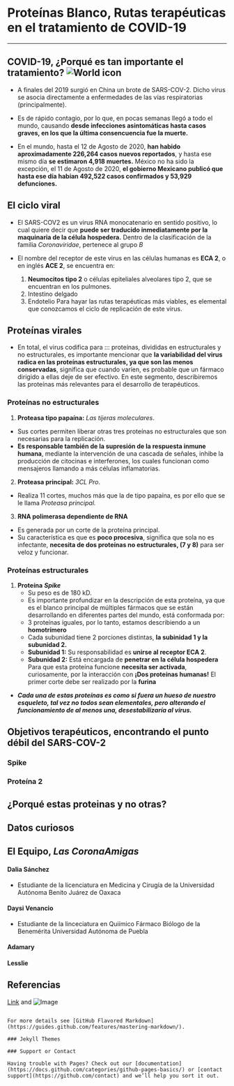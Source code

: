 # Proteínas Blanco, Rutas terapéuticas en el tratamiento de COVID-19

---

## COVID-19, ¿Porqué es tan importante el tratamiento? ![World icon](https://image.flaticon.com/icons/png/512/183/183595.png)

- A finales del 2019 surgió en China un brote de SARS-COV-2. Dicho virus se asocia directamente a enfermedades de las vías respiratorias (principalmente).

- Es de rápido contagio, por lo que, en pocas semanas llegó a todo el mundo, causando **desde infecciones asintomáticas hasta casos graves, en los que la última consencuencia fue la muerte.**

- En el mundo, hasta el 12 de Agosto de 2020, **han habido aproximadamente 226,264 casos nuevos reportados**, y hasta ese mismo día **se estimaron 4,918 muertes.** 
México no ha sido la excepción, el 11 de Agosto de 2020, **el gobierno Mexicano publicó que hasta ese día habían 492,522 casos confirmados y 53,929 defunciones.**


## El ciclo viral

- El SARS-COV2 es un virus RNA monocatenario en sentido positivo, lo cual quiere decir que **puede ser traducido inmediatamente por la maquinaria de la célula hospedera.** Dentro de la clasificación de la familia *Coronaviridae*, pertenece al grupo *B*
- El nombre del receptor de este virus en las células humanas es **ECA 2**, o en inglés **ACE 2**, se encuentra en:

    1. **Neumocitos tipo 2** o células epiteliales alveolares tipo 2, que se encuentran en los pulmones.
    2. Intestino delgado
    3. Endotelio
Para hayar las rutas terapéuticas más viables, es elemental que conozcamos el ciclo de replicación de este virus.

## Proteínas virales

- En total, el virus codifica para ::: proteínas, divididas en estructurales y no estructurales, es importante mencionar que **la variabilidad del virus radica en las proteínas estructurales, ya que son las menos conservadas**, significa que cuando varíen, es probable que un fármaco dirigido a ellas deje de ser efectivo. En este segmento, describiremos las proteínas más relevantes para el desarrollo de terapéuticos.

### **Proteínas no estructurales**
  1. **Proteasa tipo papaína:** *Las tijeras moleculares*.
   - Sus cortes permiten liberar otras tres proteínas no estructurales que son necesarias para la replicación.
   - **Es responsable también de la supresión de la respuesta inmune humana**, mediante la intervención de una cascada de señales, inhibe la producción de citocinas e interferones, los cuales funcionan como mensajeros llamando a más células inflamatorias.
  2. **Proteasa principal:** *3CL Pro*.
   - Realiza 11 cortes, muchos más que la de tipo papaína, es por ello que se le llama *Proteasa principal.*
  3. **RNA polimerasa dependiente de RNA**
   - Es generada por un corte de la proteína principal. 
   - Su característica es que es **poco procesiva**, significa que sola no es infectante, **necesita de dos proteínas no estructurales, (7 y 8)** para ser veloz y funcionar.

### **Proteínas estructurales**
  1. **Proteína** ***Spike***
      - Su peso es de 180 kD.
      - Es importante profundizar en la descripción de esta proteína, ya que es el blanco principal de múltiples fármacos que se están desarrollando en diferentes partes del mundo, está conformada por:
      - 3 proteínas iguales, por lo tanto, estamos describiendo a un **homotrímero**
       - Cada subunidad tiene 2 porciones distintas, **la subinidad 1 y la subunidad 2.**
        - **Subunidad 1:** Su responsabilidad es **unirse al receptor ECA 2**.
        - **Subunidad 2:** Está encargada de **penetrar en la célula hospedera**
    Para que esta proteína funcione **necesita ser activada**, curiosamente, por la interacción con **¡Dos proteínas humanas!**
    El primer corte debe ser realizado por la **furina**

- ***Cada una de estas proteínas es como si fuera un hueso de nuestro esqueleto, tal vez no todos sean elementales, pero alterando el funcionamiento de al menos una, desestabilizaría al virus.***

## Objetivos terapéuticos, encontrando el punto débil del SARS-COV-2

### Spike

### Proteína 2

## ¿Porqué estas proteinas y no otras?

## Datos curiosos

## El Equipo, *Las CoronaAmigas*

#### Dalia Sánchez
   - Estudiante de la licenciatura en Medicina y Cirugía de la Universidad Autónoma Benito Juárez de Oaxaca
#### Daysi Venancio
   - Estudiante de la linceciatura en Quiímico Fármaco Biólogo de la Benemérita Universidad Autónoma de Puebla
#### Adamary 
#### Lesslie

## Referencias

[Link](url) and ![Image](src)
```

For more details see [GitHub Flavored Markdown](https://guides.github.com/features/mastering-markdown/).

### Jekyll Themes

### Support or Contact

Having trouble with Pages? Check out our [documentation](https://docs.github.com/categories/github-pages-basics/) or [contact support](https://github.com/contact) and we’ll help you sort it out.
